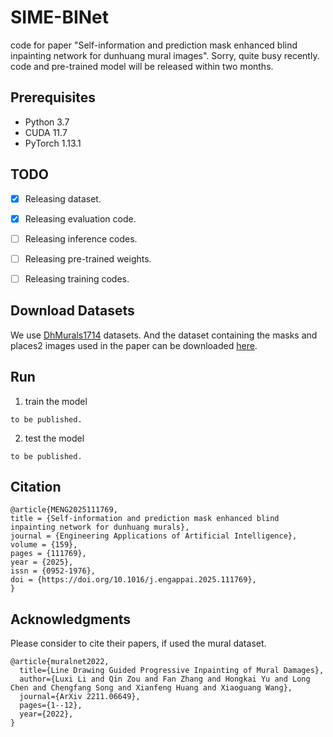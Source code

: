 # SIME-BINet

code for paper "Self-information and prediction mask enhanced blind inpainting network for dunhuang mural images". Sorry, quite busy recently.  code and pre-trained model will be released within two months.

## Prerequisites

- Python 3.7
- CUDA 11.7  
- PyTorch 1.13.1

## TODO

- [x] Releasing dataset.
- [x] Releasing evaluation code.
- [ ] Releasing inference codes.
- [ ] Releasing pre-trained weights.
- [ ] Releasing training codes.


## Download Datasets

We use [DhMurals1714](https://github.com/qinnzou/mural-image-inpainting) datasets. And the dataset containing the masks and places2 images used in the paper can be downloaded [here](https://drive.google.com/file/d/1Qdb2webAJqgeweYm-ZwYCucyLoBwSebH/view?usp=drive_link).

## Run
1. train the model
```
to be published.
```
2. test the model
```
to be published.
```


## Citation
```
@article{MENG2025111769,
title = {Self-information and prediction mask enhanced blind inpainting network for dunhuang murals},
journal = {Engineering Applications of Artificial Intelligence},
volume = {159},
pages = {111769},
year = {2025},
issn = {0952-1976},
doi = {https://doi.org/10.1016/j.engappai.2025.111769},
}
```
## Acknowledgments

Please consider to cite their papers, if used the mural dataset.
```
@article{muralnet2022,
  title={Line Drawing Guided Progressive Inpainting of Mural Damages},
  author={Luxi Li and Qin Zou and Fan Zhang and Hongkai Yu and Long Chen and Chengfang Song and Xianfeng Huang and Xiaoguang Wang},
  journal={ArXiv 2211.06649},
  pages={1--12},
  year={2022},
}
```
